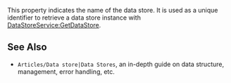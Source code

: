This property indicates the name of the data store. It is used as a unique identifier to retrieve a data store instance with [DataStoreService:GetDataStore](https://developer.roblox.com/en-us/api-reference/function/DataStoreService/GetDataStore).

See Also
--------

*   `Articles/Data store|Data Stores`, an in-depth guide on data structure, management, error handling, etc.